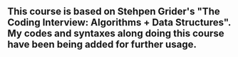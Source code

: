 ## This course is based on Stehpen Grider's "The Coding Interview: Algorithms + Data Structures". My codes and syntaxes along doing this course have been being added for further usage.
